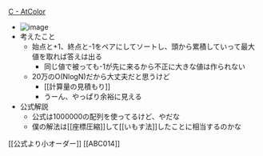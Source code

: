 
[C - AtColor](https://atcoder.jp/contests/abc014/tasks/abc014_3)
- ![image](https://gyazo.com/bcea3a19aa82653da975c281ab5f0e67/thumb/1000)
- 考えたこと
    - 始点と+1、終点と-1をペアにしてソートし、頭から累積していって最大値を取れば答えは出る
        - 同じ値で被っても-1が先に来るから不正に大きな値は作られない
    - 20万のO(NlogN)だから大丈夫だと思うけど
        - [[計算量の見積もり]]
        - うーん、やっぱり余裕に見える
- 公式解説
    - 公式は1000000の配列を使ってるけど、やだな
    - 僕の解法は[[座標圧縮]]して[[いもす法]]したことに相当するのかな

[[公式より小オーダー]]
[[ABC014]]
